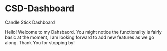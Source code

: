 # CSD-Dashboard
Candle Stick Dashboard

Hello! Welcome to my Dahsbaord. You might notice the functionality is fairly basic at the moment, I am looking forward to add new features as we go along. Thank You for stopping by!
